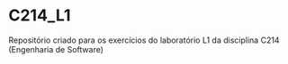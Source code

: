 # C214_L1
Repositório criado para os exercícios do laboratório L1 da disciplina C214 (Engenharia de Software)
